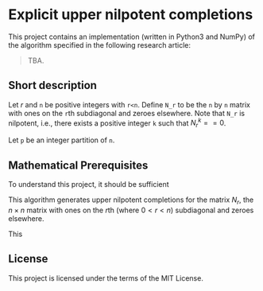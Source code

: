 # Explicit upper nilpotent completions

This project contains an implementation (written in Python3 and NumPy) of the algorithm specified in the following research article:

> TBA.

## Short description

Let $r$ and `n` be positive integers with `r<n`. Define `N_r` to be the `n` by `n` matrix with ones on the `r`th subdiagonal and zeroes elsewhere. Note that `N_r` is nilpotent, i.e., there exists a positive integer `k` such that $N_r^k==0$.

Let `p` be an integer partition of `n`. 

## Mathematical Prerequisites

To understand this project, it should be sufficient 

This algorithm generates upper nilpotent completions for the matrix $N_r$, the $n\times n$ matrix with ones on the $r$th (where $0<r<n$) subdiagonal and zeroes elsewhere.




This




## License

This project is licensed under the terms of the MIT License.
